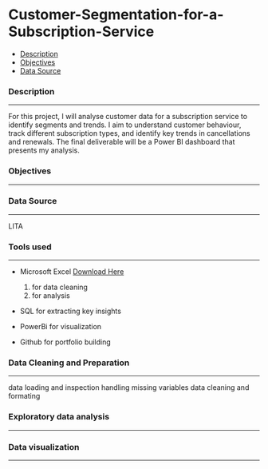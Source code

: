 # Customer-Segmentation-for-a-Subscription-Service

- [Description](description)
- [Objectives](objectives)
- [Data Source](data_source)

### Description
---
For this project, I will analyse customer data for a subscription service to identify segments and trends. I aim to understand customer behaviour, track different subscription types, and identify key trends in cancellations and renewals. The final deliverable will be a Power BI dashboard that presents my analysis.


### Objectives
---

### Data Source
---
LITA

### Tools used
---
- Microsoft Excel [Download Here](https://www.microsoft.com/es-es/)
  1. for data cleaning
  2. for analysis
     
- SQL for extracting key insights
- PowerBi for visualization
- Github for portfolio building

### Data Cleaning and Preparation
---
data loading and inspection
handling missing variables
data cleaning and formating

### Exploratory data analysis
---


### Data visualization
---


